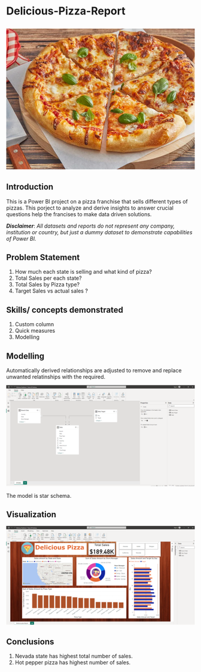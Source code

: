 # Delicious-Pizza-Report

![](image.png)
---

## Introduction

This is a Power BI project on a pizza franchise that sells different types of pizzas. This porject to analyze and derive insights to answer crucial questions help the francises to make data driven solutions.

**_Disclaimer_**: _All datasets and reports do not represent any company, institution or country, but just a dummy dataset to demonstrate capabilities of Power BI._ 

## Problem Statement 
1. How much each state is selling and what kind of pizza?
2. Total Sales per each state?
3. Total Sales by Pizza type?
4. Target Sales vs actual sales ?

## Skills/ concepts demonstrated
1. Custom column
2. Quick measures
3. Modelling

## Modelling

Automatically derived relationships are adjusted to remove and replace unwanted relatinships with the required.

![](modelling.png)

The model is star schema.

## Visualization

![](li2.png)

## Conclusions

1. Nevada state has highest total number of sales.
2. Hot pepper pizza has highest number of sales.



